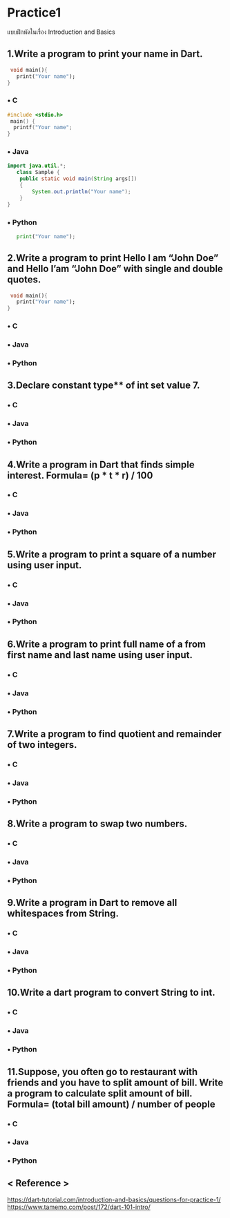 # Practice1
แบบฝึกหัดในเรื่อง Introduction and Basics
## 1.Write a program to print your name in Dart.
 ```dart
  void main(){
    print("Your name");
}
   ```
### • C
```c
#include <stdio.h>
 main() {
  printf("Your name";
}
```
### • Java
```java
import java.util.*;
   class Sample {
    public static void main(String args[])
    {
        System.out.println("Your name");
    }
}
```
### • Python
```python
   print("Your name");
```
## 2.Write a program to print Hello I am “John Doe” and Hello I’am “John Doe” with single and double quotes.
 ```dart
  void main(){
    print("Your name");
}
   ```
### • C
### • Java
### • Python
## 3.Declare constant type** of int set value 7.
### • C
### • Java
### • Python
## 4.Write a program in Dart that finds simple interest. Formula= (p * t * r) / 100
### • C
### • Java
### • Python
## 5.Write a program to print a square of a number using user input.
### • C
### • Java
### • Python
## 6.Write a program to print full name of a from first name and last name using user input.
### • C
### • Java
### • Python
## 7.Write a program to find quotient and remainder of two integers.
### • C
### • Java
### • Python
## 8.Write a program to swap two numbers.
### • C
### • Java
### • Python
## 9.Write a program in Dart to remove all whitespaces from String.
### • C
### • Java
### • Python
## 10.Write a dart program to convert String to int.
### • C
### • Java
### • Python
## 11.Suppose, you often go to restaurant with friends and you have to split amount of bill. Write a program to calculate split amount of bill. Formula= (total bill amount) / number of people
### • C
### • Java
### • Python
## < Reference >
https://dart-tutorial.com/introduction-and-basics/questions-for-practice-1/
https://www.tamemo.com/post/172/dart-101-intro/
